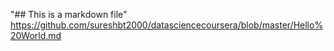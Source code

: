 
"## This is a markdown file"
https://github.com/sureshbt2000/datasciencecoursera/blob/master/Hello%20World.md
